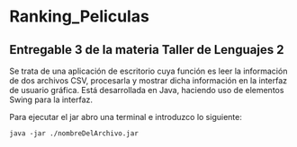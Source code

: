 # Ranking_Peliculas

## Entregable 3 de la materia Taller de Lenguajes 2

Se trata de una aplicación de escritorio cuya función es leer la información de dos archivos CSV, procesarla y mostrar dicha información en la interfaz de usuario gráfica.
Está desarrollada en Java, haciendo uso de elementos Swing para la interfaz. 


Para ejecutar el jar abro una terminal e introduzco lo siguiente:
```
java -jar ./nombreDelArchivo.jar
```
